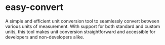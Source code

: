 # easy-convert
A simple and efficient unit conversion tool to seamlessly convert between various units of measurement. With support for both standard and custom units, this tool makes unit conversion straightforward and accessible for developers and non-developers alike.
